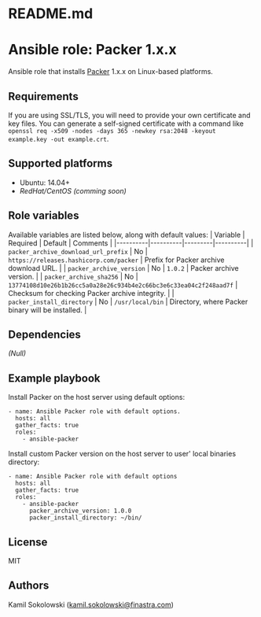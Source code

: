 # README.md
# Ansible role: Packer 1.x.x

Ansible role that installs [Packer](https://www.packer.io/) 1.x.x on Linux-based platforms.

## Requirements
If you are using SSL/TLS, you will need to provide your own certificate and key files. You can generate a self-signed certificate with a command like `openssl req -x509 -nodes -days 365 -newkey rsa:2048 -keyout example.key -out example.crt`.

## Supported platforms
- Ubuntu: 14.04+
- *RedHat/CentOS (comming soon)*

## Role variables
Available variables are listed below, along with default values:
| Variable | Required | Default | Comments |
|----------|----------|---------|----------|
| `packer_archive_download_url_prefix` | No | `https://releases.hashicorp.com/packer` | Prefix for Packer archive download URL. |
| `packer_archive_version` | No | `1.0.2` | Packer archive version. |
| `packer_archive_sha256` | No | `13774108d10e26b1b26cc5a0a28e26c934b4e2c66bc3e6c33ea04c2f248aad7f` | Checksum for checking Packer archive integrity. |
| `packer_install_directory` | No | `/usr/local/bin` | Directory, where Packer binary will be installed. |

## Dependencies
*(Null)*

## Example playbook
Install Packer on the host server using default options:
```
- name: Ansible Packer role with default options.
  hosts: all
  gather_facts: true
  roles:
    - ansible-packer
```
Install custom Packer version on the host server to user' local binaries directory:
```
- name: Ansible Packer role with default options
  hosts: all
  gather_facts: true
  roles:
    - ansible-packer
      packer_archive_version: 1.0.0
      packer_install_directory: ~/bin/
```

## License
MIT

## Authors
Kamil Sokolowski (<kamil.sokolowski@finastra.com>)
